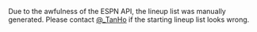 Due to the awfulness of the ESPN API, the lineup list was manually generated. Please contact [@_TanHo](https://twitter.com/_TanHo) if the starting lineup list looks wrong. 